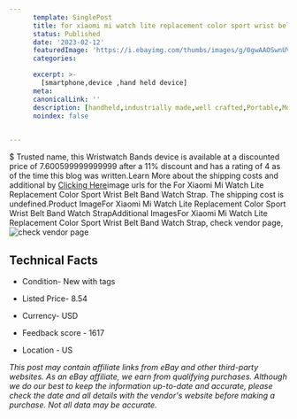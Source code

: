 ```yaml
---
      template: SinglePost
      title: for xiaomi mi watch lite replacement color sport wrist belt band watch strap
      status: Published
      date: '2023-02-12'
      featuredImage: 'https://i.ebayimg.com/thumbs/images/g/0gwAAOSwnUVgd-Xt/s-l225.jpg'
      categories: 

      excerpt: >-
        [smartphone,device ,hand held device]
      meta:
      canonicalLink: ''
      description: [handheld,industrially made,well crafted,Portable,Mobile,Compact,Convenient,Lightweight,Maneuverable,Man-portable,Miniature,Carriable,Hand-held,Light,Holdable,Transportable,Mobile device,Pocket-sized,On-the-go,Wireless,Cordless,Compact size,Convenient size, smartphone,device ,hand held device]
      noindex: false

        
---
```

$
    Trusted name, this Wristwatch Bands device is available at a discounted price of 7.600599999999999 after a 11% discount and has a rating of 4 as of the time this blog was written.Learn More about the shipping costs and additional by [Clicking Here](https://www.ebay.com/itm/373823632349?hash=item57099ff3dd%3Ag%3A0gwAAOSwnUVgd-Xt&amdata=enc%3AAQAHAAAA4AT4Lb0HBl%2B4fz6s2c00pjEQBAKdpR%2BZUc2sOUreB%2F2tlrzexSSiqZGlwMAMB9L78dUJOPBo9EapwoYZ2y3wh0HWjrCbRF5FzfA5EOtqz4eld23JA9d0mjG9rqbjUOZ%2BV7SAaTK%2B5hhDTLogUIVarHSfA%2BNIXU6KkaT85o0OV8fjH4qIiz%2BHn7m%2FKa%2Fhk91v%2BnDH6ZrKPDw8ARmq0OdL%2Bo1x6uvtCFLpe0NbWUgOm5Y2%2B7CRW5goR20656Ss2mEPFhV58D2cgYfNaSYBDpbi0YtRoZdpH4J%2B4nXFFt4QEzO0&mkevt=1&mkcid=1&mkrid=711-53200-19255-0&campid=%253CePNCampaignId%253E&customid=%253CreferenceId%253E&toolid=10049)image urls for the For Xiaomi Mi Watch Lite Replacement Color Sport Wrist  Belt Band Watch Strap. The shipping cost is undefined.Product ImageFor Xiaomi Mi Watch Lite Replacement Color Sport Wrist  Belt Band Watch StrapAdditional ImagesFor Xiaomi Mi Watch Lite Replacement Color Sport Wrist  Belt Band Watch Strap, check vendor page, ![check vendor page](https://origin-galleryplus.ebayimg.com/ws/web/373823632349_2_0_1/225x225.jpg,https://origin-galleryplus.ebayimg.com/ws/web/373823632349_3_0_1/225x225.jpg,https://origin-galleryplus.ebayimg.com/ws/web/373823632349_4_0_1/225x225.jpg,https://origin-galleryplus.ebayimg.com/ws/web/373823632349_5_0_1/225x225.jpg,https://origin-galleryplus.ebayimg.com/ws/web/373823632349_6_0_1/225x225.jpg,https://origin-galleryplus.ebayimg.com/ws/web/373823632349_7_0_1/225x225.jpg,https://origin-galleryplus.ebayimg.com/ws/web/373823632349_8_0_1/225x225.jpg,https://origin-galleryplus.ebayimg.com/ws/web/373823632349_9_0_1/225x225.jpg,https://origin-galleryplus.ebayimg.com/ws/web/373823632349_10_0_1/225x225.jpg,https://origin-galleryplus.ebayimg.com/ws/web/373823632349_11_0_1/225x225.jpg,https://origin-galleryplus.ebayimg.com/ws/web/373823632349_12_0_1/225x225.jpg)
    
    

 ## Technical Facts 



     
      

 - Condition- New with tags 


      

 - Listed Price- 8.54 


      

 - Currency- USD 


      

 - Feedback score - 1617 


      

 - Location - US 


      
      

 *_This post may contain affiliate links from eBay and other third-party websites. As an eBay affiliate, we earn from qualifying purchases. Although we do our best to keep the information up-to-date and accurate, please check the date and all details with the vendor's website before making a purchase. Not all data may be accurate._*



    
    
    
    
    